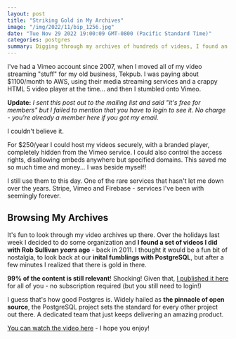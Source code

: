 ```yaml
---
layout: post
title: "Striking Gold in My Archives"
image: "/img/2022/11/bip_1256.jpg"
date: "Tue Nov 29 2022 19:00:09 GMT-0800 (Pacific Standard Time)"
categories: postgres
summary: Digging through my archives of hundreds of videos, I found an oldy but goody - publishing it for you to enjoy!      
---
```


I've had a Vimeo account since 2007, when I moved all of my video streaming "stuff" for my old business, Tekpub. I was paying about $1100/month to AWS, using their media streaming services and a crappy HTML 5 video player at the time... and then I stumbled onto Vimeo.

**Update:** _I sent this post out to the mailing list and said "it's free for members" but I failed to mention that you have to login to see it. No charge - you're already a member here if you got my email._

I couldn't believe it.

For $250/year I could host my videos securely, with a branded player, completely hidden from the Vimeo service. I could also control the access rights, disallowing embeds anywhere but specified domains. This saved me so much time and money... I was beside myself!

I still use them to this day. One of the rare services that hasn't let me down over the years. Stripe, Vimeo and Firebase - services I've been with seemingly forever.

## Browsing My Archives

It's fun to look through my video archives up there. Over the holidays last week I decided to do some organization and **I found a set of videos I did with Rob Sullivan _years_ ago** \- back in 2011\. I thought it would be a fun bit of nostalgia, to look back at our **inital fumblings with PostgreSQL**, but after a few minutes I realized that there is gold in there.

**99% of the content is still relevant**! Shocking! Given that, [I published it here](//video/hello-pg/) for all of you - no subscription required (but you still need to login!) 

I guess that's how good Postgres is. Widely hailed as **the pinnacle of open source**, the PostgreSQL project sets the standard for every other project out there. A dedicated team that just keeps delivering an amazing product.

[You can watch the video here](%5F%5FGHOST%5FURL%5F%5F/video/hello-pg/) \- I hope you enjoy!